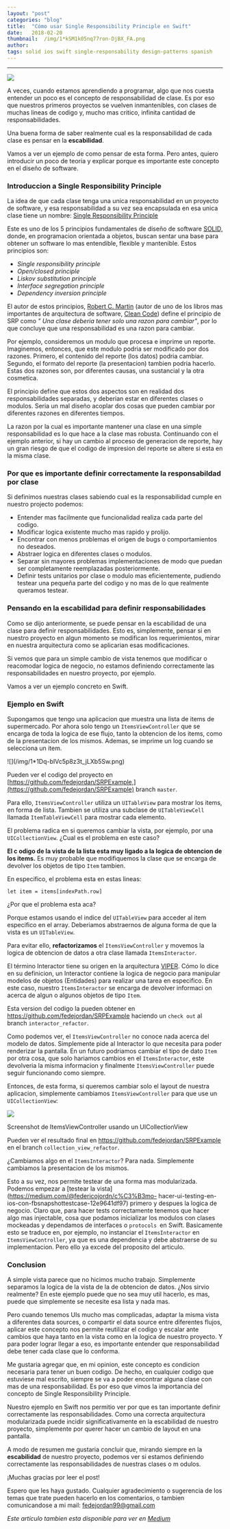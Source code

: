 ```yaml
---
layout:	"post"
categories:	"blog"
title:	"Cómo usar Single Responsibility Principle en Swift"
date:	2018-02-20
thumbnail:	/img/1*kSM1k05nq77ron-DjBX_FA.png
author:	
tags: solid ios swift single-responsability design-patterns spanish
---
```


* * *

![](/img/1*kSM1k05nq77ron-DjBX_FA.png)

A veces, cuando estamos aprendiendo a programar, algo que nos cuesta entender
un poco es el concepto de responsabilidad de clase. Es por eso que nuestros
primeros proyectos se vuelven inmantenibles, con clases de muchas lineas de
codigo y, mucho mas critico, infinita cantidad de responsabilidades.

Una buena forma de saber realmente cual es la responsabilidad de cada clase es
pensar en la **escabilidad**.

Vamos a ver un ejemplo de como pensar de esta forma. Pero antes, quiero
introducir un poco de teoria y explicar porque es importante este concepto en
el diseño de software.

### Introduccion a Single Responsibility Principle

La idea de que cada clase tenga una unica responsabilidad en un proyecto de
software, y esa responsabilidad a su vez sea encapsulada en esa unica clase
tiene un nombre: [Single Responsibility
Principle](https://en.wikipedia.org/wiki/Single_responsibility_principle)

Este es uno de los 5 principios fundamentales de diseño de software
[SOLID,](https://en.wikipedia.org/wiki/SOLID_%28object-oriented_design%29)
donde, en programacion orientada a objetos, buscan sentar una base para
obtener un software lo mas entendible, flexible y mantenible. Estos principios
son:

  *  _Single responsibility principle_
  *  _Open/closed principle_
  *  _Liskov substitution principle_
  *  _Interface segregation principle_
  *  _Dependency inversion principle_

El autor de estos principios, [Robert C.
Martin](https://es.wikipedia.org/wiki/Robert_C._Martin) (autor de uno de los
libros mas importantes de arquitectura de software, [Clean
Code](http://blog.cleancoder.com/)) define el principio de SRP como _" Una
clase deberia tener solo una razon para cambiar"_, por lo que concluye que una
responsabilidad es una razon para cambiar.

Por ejemplo, consideremos un modulo que procesa e imprime un reporte.
Imaginemos, entonces, que este modulo podria ser modificado por dos razones.
Primero, el contenido del reporte (los datos) podria cambiar. Segundo, el
formato del reporte (la presentacion) tambien podria hacerlo. Estas dos
razones son, por diferentes causas, una sustancial y la otra cosmetica.

El principio define que estos dos aspectos son en realidad dos
responsabilidades separadas, y deberian estar en diferentes clases o modulos.
Seria un mal diseño acoplar dos cosas que pueden cambiar por diferentes
razones en diferentes tiempos.

La razon por la cual es importante mantener una clase en una simple
responsabilidad es lo que hace a la clase mas robusta. Continuando con el
ejemplo anterior, si hay un cambio al proceso de generacion de reporte, hay un
gran riesgo de que el codigo de impresion del reporte se altere si esta en la
misma clase.

### Por que es importante definir correctamente la responsabildad por clase

Si definimos nuestras clases sabiendo cual es la responsabilidad cumple en
nuestro projecto podemos:

  * Entender mas facilmente que funcionalidad realiza cada parte del codigo.
  * Modificar logica existente mucho mas rapido y prolijo.
  * Encontrar con menos problemas el origen de bugs o comportamientos no deseados.
  * Abstraer logica en diferentes clases o modulos.
  * Separar sin mayores problemas implementaciones de modo que puedan ser completamente reemplazadas posteriormente.
  * Definir tests unitarios por clase o modulo mas eficientemente, pudiendo testear una pequeña parte del codigo y no mas de lo que realmente queramos testear.

### Pensando en la escabilidad para definir responsabilidades

Como se dijo anteriormente, se puede pensar en la escabilidad de una clase
para definir responsabilidades. Esto es, simplemente, pensar si en nuestro
proyecto en algun momento se modifican los requerimientos, mirar en nuestra
arquitectura como se aplicarian esas modificaciones.

Si vemos que para un simple cambio de vista tenemos que modificar o reacomodar
logica de negocio, no estamos definiendo correctamente las responsabilidades
en nuestro proyecto, por ejemplo.

Vamos a ver un ejemplo concreto en Swift.

### Ejemplo en Swift

Supongamos que tengo una aplicacion que muestra una lista de items de
supermercado. Por ahora solo tengo un `ItemsViewController` que se encarga de
toda la logica de ese flujo, tanto la obtencion de los items, como de la
presentacion de los mismos. Ademas, se imprime un log cuando se selecciona un
item.

<script src="https://gist.github.com/fedejordan/b8554027600bbf5f9a64dd623dae2344.js"></script>![](/img/1*1Dq-bIVc5p8z3t_jLXb5Sw.png)

Pueden ver el codigo del proyecto en
[https://github.com/fedejordan/SRPExample,](https://github.com/fedejordan/SRPExample)
branch `master`.

Para ello, `ItemsViewController` utiliza un `UITableView` para mostrar los
items, en forma de lista. Tambien se utiliza una subclase de `UITableViewCell
`llamada `ItemTableViewCell` para mostrar cada elemento.

El problema radica en si queremos cambiar la vista, por ejemplo, por una
`UICollectionView`. ¿Cual es el problema en este caso?

 **El c odigo de la vista de la lista esta muy ligado a la logica de obtencion
de los items.** Es muy probable que modifiquemos la clase que se encarga de
devolver los objetos de tipo `Item` tambien.

En especifico, el problema esta en estas lineas:

    
    
    let item = items[indexPath.row]

¿Por que el problema esta aca?

Porque estamos usando el indice del `UITableView` para acceder al item
especifico en el array. Deberiamos abstraernos de alguna forma de que la vista
es un `UITableView`.

Para evitar ello, **refactorizamos** el `ItemsViewController` y movemos la
logica de obtencion de datos a otra clase llamada `ItemsInteractor`.

<script src="https://gist.github.com/fedejordan/bc73b4a65d0e58e87017e563155737e8.js"></script><script src="https://gist.github.com/fedejordan/9834e4c93d44671ec757eeef29ec2127.js"></script>
 El término Interactor tiene su origen en la arquitectura
[VIPER](https://www.objc.io/issues/13-architecture/viper/). Cómo lo dice
en su definicion, un Interactor contiene la logica de negocio para manipular
modelos de objetos (Entidades) para realizar una tarea en especifico. En este
caso, nuestro `ItemsInteractor` se encarga de devolver informaci on acerca
de algun o algunos objetos de tipo `Item`.

Esta version del codigo la pueden obtener en
<https://github.com/fedejordan/SRPExample> haciendo un `check out` al branch
`interactor_refactor`.

Como podemos ver, el `ItemsViewController` no conoce nada acerca del modelo de
datos. Simplemente pide al Interactor lo que necesita para poder renderizar la
pantalla. En un futuro podriamos cambiar el tipo de dato `Item` por otra cosa,
que solo hariamos cambios en el `ItemsInteractor`, este devolveria la misma
informacion y finalmente `ItemsViewController` puede seguir funcionando como
siempre.

Entonces, de esta forma, si queremos cambiar solo el layout de nuestra
aplicacion, simplemente cambiamos `ItemsViewController` para que use un
`UICollectionView`:

<script src="https://gist.github.com/fedejordan/584acb600bc660a2cf220a79c4c7754d.js"></script>
![](/img/1*NexoB1dLm11FnxD04W3l6Q.png)

Screenshot de ItemsViewController usando un UICollectionView

Pueden ver el resultado final en <https://github.com/fedejordan/SRPExample> en
el branch `collection_view_refactor`.

¿Cambiamos algo en el `ItemsInteractor`? Para nada. Simplemente cambiamos la
presentacion de los mismos.

Esto a su vez, nos permite testear de una forma mas modularizada. Podemos
empezar a [testear la vista](https://medium.com/@federicojordn/c%C3%B3mo-
hacer-ui-testing-en-ios-con-fbsnapshottestcase-12e9641df97) primero y despues
la logica de negocio. Claro que, para hacer tests correctamente tenemos que
hacer algo mas injectable, cosa que podamos inicializar los modulos con clases
mockeadas y dependamos de interfaces o `protocols `en Swift. Basicamente esto
se traduce en, por ejemplo, no instanciar el `ItemsInteractor` en
`ItemsViewController`, ya que es una dependencia y debe abstraerse de su
implementacion. Pero ello ya excede del proposito del articulo.

### Conclusion

A simple vista parece que no hicimos mucho trabajo. Simplemente separamos la
logica de la vista de la de obtencion de datos. ¿Nos sirvio realmente? En este
ejemplo puede que no sea muy util hacerlo, es mas, puede que simplemente se
necesite esa lista y nada mas.

Pero cuando tenemos UIs mucho mas complicadas, adaptar la misma vista a
diferentes data sources, o compartir el data source entre diferentes flujos,
aplicar este concepto nos permite reutilizar el codigo y escalar ante cambios
que haya tanto en la vista como en la logica de nuestro proyecto. Y para poder
lograr llegar a eso, es importante entender que responsabilidad debe tener
cada clase que lo conforma.

Me gustaria agregar que, en mi opinion, este concepto es condicion necesaria
para tener un buen codigo. De hecho, en cualquier codigo que estuviese mal
escrito, siempre se va a poder encontrar alguna clase con mas de una
responsabilidad. Es por eso que vimos la importancia del concepto de Single
Responsibility Principle.

Nuestro ejemplo en Swift nos permitio ver por que es tan importante definir
correctamente las responsabilidades. Como una correcta arquitectura
modularizada puede incidir significativamente en la escabilidad de nuestro
proyecto, simplemente por querer hacer un cambio de layout en una pantalla.

A modo de resumen me gustaria concluir que, mirando siempre en la
**escabilidad** de nuestro proyecto, podemos ver si estamos definiendo
correctamente las responsabilidades de nuestras clases o m odulos.

¡Muchas gracias por leer el post!

Espero que les haya gustado. Cualquier agradecimiento o sugerencia de los
temas que trate pueden hacerlo en los comentarios, o tambien comunicandose a
mi mail: fedejordan99@gmail.com

*Este artículo tambien esta disponible para ver en [Medium](https://medium.com/@federicojordn/c%C3%B3mo-usar-single-responsibility-principle-en-swift-f17b2ed42418)*

